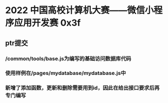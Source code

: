 # 2022 中国高校计算机大赛——微信小程序应用开发赛 0x3f
## ptr提交
### /common/tools/base.js为编写的基础访问数据库代码
### 使用样例在/pages/mydatabase/mydatabase.js中
### 新增了添加函数，更新和删除需要用到id，因此在给出接口要求后再专门编写